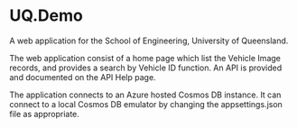 # UQ.Demo
A web application for the School of Engineering, University of Queensland.

The web application consist of a home page which list the Vehicle Image records, and provides a search by Vehicle ID function.
An API is provided and documented on the API Help page.

The application connects to an Azure hosted Cosmos DB instance.  It can connect to a local Cosmos DB emulator by changing the appsettings.json file as appropriate.
